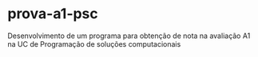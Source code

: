 # prova-a1-psc
Desenvolvimento de um programa para obtenção de nota na avaliação A1 na UC de Programação de soluções computacionais
